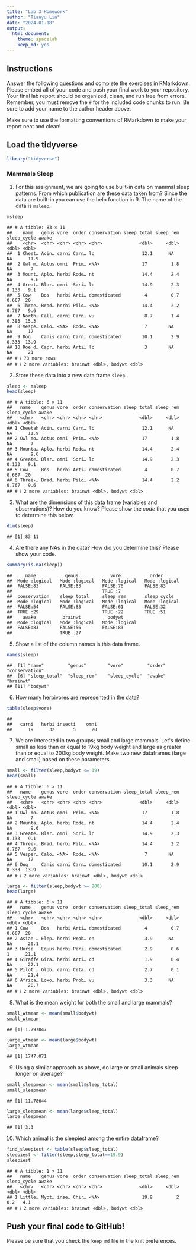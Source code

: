 ```yaml
---
title: "Lab 3 Homework"
author: "Tianyu Lin"
date: "2024-01-18"
output:
  html_document: 
    theme: spacelab
    keep_md: yes
---
```


## Instructions
Answer the following questions and complete the exercises in RMarkdown. Please embed all of your code and push your final work to your repository. Your final lab report should be organized, clean, and run free from errors. Remember, you must remove the `#` for the included code chunks to run. Be sure to add your name to the author header above.  

Make sure to use the formatting conventions of RMarkdown to make your report neat and clean!  

## Load the tidyverse

```r
library("tidyverse")
```

### Mammals Sleep  
1. For this assignment, we are going to use built-in data on mammal sleep patterns. From which publication are these data taken from? Since the data are built-in you can use the help function in R. The name of the data is `msleep`.  

```r
msleep
```

```
## # A tibble: 83 × 11
##    name   genus vore  order conservation sleep_total sleep_rem sleep_cycle awake
##    <chr>  <chr> <chr> <chr> <chr>              <dbl>     <dbl>       <dbl> <dbl>
##  1 Cheet… Acin… carni Carn… lc                  12.1      NA        NA      11.9
##  2 Owl m… Aotus omni  Prim… <NA>                17         1.8      NA       7  
##  3 Mount… Aplo… herbi Rode… nt                  14.4       2.4      NA       9.6
##  4 Great… Blar… omni  Sori… lc                  14.9       2.3       0.133   9.1
##  5 Cow    Bos   herbi Arti… domesticated         4         0.7       0.667  20  
##  6 Three… Brad… herbi Pilo… <NA>                14.4       2.2       0.767   9.6
##  7 North… Call… carni Carn… vu                   8.7       1.4       0.383  15.3
##  8 Vespe… Calo… <NA>  Rode… <NA>                 7        NA        NA      17  
##  9 Dog    Canis carni Carn… domesticated        10.1       2.9       0.333  13.9
## 10 Roe d… Capr… herbi Arti… lc                   3        NA        NA      21  
## # ℹ 73 more rows
## # ℹ 2 more variables: brainwt <dbl>, bodywt <dbl>
```

2. Store these data into a new data frame `sleep`.  

```r
sleep <- msleep
head(sleep)
```

```
## # A tibble: 6 × 11
##   name    genus vore  order conservation sleep_total sleep_rem sleep_cycle awake
##   <chr>   <chr> <chr> <chr> <chr>              <dbl>     <dbl>       <dbl> <dbl>
## 1 Cheetah Acin… carni Carn… lc                  12.1      NA        NA      11.9
## 2 Owl mo… Aotus omni  Prim… <NA>                17         1.8      NA       7  
## 3 Mounta… Aplo… herbi Rode… nt                  14.4       2.4      NA       9.6
## 4 Greate… Blar… omni  Sori… lc                  14.9       2.3       0.133   9.1
## 5 Cow     Bos   herbi Arti… domesticated         4         0.7       0.667  20  
## 6 Three-… Brad… herbi Pilo… <NA>                14.4       2.2       0.767   9.6
## # ℹ 2 more variables: brainwt <dbl>, bodywt <dbl>
```

3. What are the dimensions of this data frame (variables and observations)? How do you know? Please show the *code* that you used to determine this below.  

```r
dim(sleep)
```

```
## [1] 83 11
```

4. Are there any NAs in the data? How did you determine this? Please show your code.  

```r
summary(is.na(sleep))
```

```
##     name           genus            vore           order        
##  Mode :logical   Mode :logical   Mode :logical   Mode :logical  
##  FALSE:83        FALSE:83        FALSE:76        FALSE:83       
##                                  TRUE :7                        
##  conservation    sleep_total     sleep_rem       sleep_cycle    
##  Mode :logical   Mode :logical   Mode :logical   Mode :logical  
##  FALSE:54        FALSE:83        FALSE:61        FALSE:32       
##  TRUE :29                        TRUE :22        TRUE :51       
##    awake          brainwt          bodywt       
##  Mode :logical   Mode :logical   Mode :logical  
##  FALSE:83        FALSE:56        FALSE:83       
##                  TRUE :27
```

5. Show a list of the column names is this data frame.

```r
names(sleep)
```

```
##  [1] "name"         "genus"        "vore"         "order"        "conservation"
##  [6] "sleep_total"  "sleep_rem"    "sleep_cycle"  "awake"        "brainwt"     
## [11] "bodywt"
```

6. How many herbivores are represented in the data?  

```r
table(sleep$vore)
```

```
## 
##   carni   herbi insecti    omni 
##      19      32       5      20
```

7. We are interested in two groups; small and large mammals. Let's define small as less than or equal to 19kg body weight and large as greater than or equal to 200kg body weight. Make two new dataframes (large and small) based on these parameters.

```r
small <- filter(sleep,bodywt <= 19)
head(small)
```

```
## # A tibble: 6 × 11
##   name    genus vore  order conservation sleep_total sleep_rem sleep_cycle awake
##   <chr>   <chr> <chr> <chr> <chr>              <dbl>     <dbl>       <dbl> <dbl>
## 1 Owl mo… Aotus omni  Prim… <NA>                17         1.8      NA       7  
## 2 Mounta… Aplo… herbi Rode… nt                  14.4       2.4      NA       9.6
## 3 Greate… Blar… omni  Sori… lc                  14.9       2.3       0.133   9.1
## 4 Three-… Brad… herbi Pilo… <NA>                14.4       2.2       0.767   9.6
## 5 Vesper… Calo… <NA>  Rode… <NA>                 7        NA        NA      17  
## 6 Dog     Canis carni Carn… domesticated        10.1       2.9       0.333  13.9
## # ℹ 2 more variables: brainwt <dbl>, bodywt <dbl>
```

```r
large <- filter(sleep,bodywt >= 200)
head(large)
```

```
## # A tibble: 6 × 11
##   name    genus vore  order conservation sleep_total sleep_rem sleep_cycle awake
##   <chr>   <chr> <chr> <chr> <chr>              <dbl>     <dbl>       <dbl> <dbl>
## 1 Cow     Bos   herbi Arti… domesticated         4         0.7       0.667  20  
## 2 Asian … Elep… herbi Prob… en                   3.9      NA        NA      20.1
## 3 Horse   Equus herbi Peri… domesticated         2.9       0.6       1      21.1
## 4 Giraffe Gira… herbi Arti… cd                   1.9       0.4      NA      22.1
## 5 Pilot … Glob… carni Ceta… cd                   2.7       0.1      NA      21.4
## 6 Africa… Loxo… herbi Prob… vu                   3.3      NA        NA      20.7
## # ℹ 2 more variables: brainwt <dbl>, bodywt <dbl>
```

8. What is the mean weight for both the small and large mammals?

```r
small_wtmean <- mean(small$bodywt)
small_wtmean
```

```
## [1] 1.797847
```


```r
large_wtmean <- mean(large$bodywt)
large_wtmean
```

```
## [1] 1747.071
```

9. Using a similar approach as above, do large or small animals sleep longer on average?  


```r
small_sleepmean <- mean(small$sleep_total)
small_sleepmean
```

```
## [1] 11.78644
```


```r
large_sleepmean <- mean(large$sleep_total)
large_sleepmean
```

```
## [1] 3.3
```

10. Which animal is the sleepiest among the entire dataframe?


```r
find_sleepiest <- table(sleep$sleep_total)
sleepiest <- filter(sleep,sleep_total==19.9)
sleepiest 
```

```
## # A tibble: 1 × 11
##   name    genus vore  order conservation sleep_total sleep_rem sleep_cycle awake
##   <chr>   <chr> <chr> <chr> <chr>              <dbl>     <dbl>       <dbl> <dbl>
## 1 Little… Myot… inse… Chir… <NA>                19.9         2         0.2   4.1
## # ℹ 2 more variables: brainwt <dbl>, bodywt <dbl>
```

## Push your final code to GitHub!
Please be sure that you check the `keep md` file in the knit preferences.   
